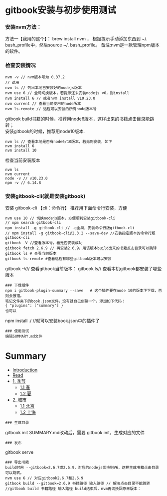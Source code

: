 # gitbook安装与初步使用测试
### 安装nvm方法：
方法一【我用的这个】： brew install nvm ， 根据提示手动添加东西到 ~/. bash_profile中，然后source ~/. bash_profile。
备注:nvm是一款管理npm版本的软件。
### 检查安装情况
```
nvm -v // nvm版本号为 0.37.2
// 选用
nvm ls // 列出本地已安装好的nodejs版本
nvm use 6 // 全局切换版本，若提示还未安装nodejs v6，则install
nvm install 6 // 或者nvm install v10.23.0
nvm current // 查看当前使用的node版本
nvm ls-remote // 远程可以安装的所有node版本号
```
gitbook build书籍的时候，推荐用node6版本，这样出来的书籍点击目录能跳转；  
安装gitbook的时候，推荐用node10版本.
```
nvm ls // 查看本地是否有node6/10版本，若无则安装，如下
nvm install 6
nvm install 10
```
检查当前安装版本
```
nvm ls
nvm current
node -v // v10.23.0
npm -v // 6.14.8
```
### 安装gitbook-cli(就是安装gitbook)
安装 gitbook-cli 【cli：命令行】
推荐用下面命令行安装，方便
```
nvm use 10 // 切换nodejs版本，方便顺利安装gitbook-cli
// npm search gitbook-cli
npm install -g gitbook-cli // -g全局，安装命令行版gitbook-cli
// npm install -g gitbook-cli@2.3.2 --save-dev //安装指定版本的命令行版gitbook-cli
gitbook -V //查看版本号，看是否安装成功
gitbook fetch 2.6.9 // 再安装2.6.9，用该版本build出来的书籍点击目录可以跳转
gitbook ls # 查看当前版本
gitbook ls-remote #查看远程有哪些gitbook版本可以安装
```
gitbook -V// 查看gitbook当前版本：
gitbook ls// 查看本机gitbook都安装了哪些版本
```
### 下载插件
npm i gitbook-plugin-summary --save   # 这个插件要在node 10的版本下下载，否则会报错。
笔记文件夹下的book.json文件，没有就自己创建一个，添加如下代码：
{ "plugins": ["summary"] }
也可以
```
npm install ./   //就可以安装book.json中的插件了
```
### 使用测试
编辑SUMMARY.md文件
```
# Summary

* [Introduction](README.md)
* [Read](Read/README1.md)
* [1. 季节](季节/ReadMe2.md)
    * [1.1 春](季节/section0.md)
    * [1.2 夏](季节/section1.md)
* [2. 城市](城市/ReadMe3.md)
    * [1.1 北京](城市/section0.md)
    * [1.2 上海](城市/section1.md)
```
### 生成目录
```
gitbook init
SUMMARY.md改动后，需要 gitbook init，生成对应的文件
```
### 发布
```
gitbook serve
```
### 导出书籍
build时用 --gitbook=2.6.7或2.6.9，对应的nodejs切换到V6，这样生成书籍点击目录可以跳转。
nvm use 6 // 对应gitbook2.6.7和2.6.9
gitbook build --gitbook=2.6.9 书籍路径 输入路径 // 解决点击目录不能跳转
//gitbook build 书籍路径 输入路径 build结束后，nvm再切换回原来版本：
```





